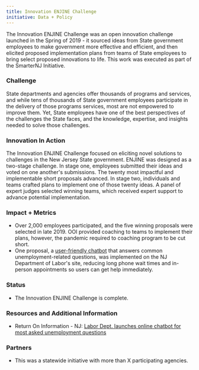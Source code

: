 ```yaml
---
title: Innovation ENJINE Challenge
initiative: Data + Policy
---
```


The Innovation ENJINE Challenge was an open innovation challenge launched in the Spring of 2019 - it sourced ideas from State government employees to make government more effective and efficient, and then elicited proposed implementation plans from teams of State employees to bring select proposed innovations to life. This work was executed as part of the SmarterNJ Initiative.

### Challenge

State departments and agencies offer thousands of programs and services, and while tens of thousands of State government employees participate in the delivery of those programs services, most are not empowered to improve them. Yet, State employees have one of the best perspectives of the challenges the State faces, and the knowledge, expertise, and insights needed to solve those challenges.

### Innovation In Action

The Innovation ENJINE Challenge focused on eliciting novel solutions to challenges in the New Jersey State government. ENJINE was designed as a two-stage challenge. In stage one, employees submitted their ideas and voted on one another's submissions. The twenty most impactful and implementable short proposals advanced. In stage two, individuals and teams crafted plans to implement one of those twenty ideas. A panel of expert judges selected winning teams, which received expert support to advance potential implementation.

### Impact + Metrics

-   Over 2,000 employees participated, and the five winning proposals were selected in late 2019. OOI provided coaching to teams to implement their plans, however, the pandemic required to coaching program to be cut short.
-   One proposal, a [user-friendly chatbot](https://www.nj.gov/labor/lwdhome/press/2020/20200511_chatbot.shtml) that answers common unemployment-related questions, was implemented on the NJ Department of Labor's site, reducing long phone wait times and in-person appointments so users can get help immediately.

### Status

-   The Innovation ENJINE Challenge is complete.

### Resources and Additional Information

-   Return On Information - NJ: [Labor Dept. launches online chatbot for most asked unemployment questions](https://www.roi-nj.com/2020/05/12/industry/labor-dept-launches-online-chatbot-for-most-asked-unemployment-questions/)

### Partners

-   This was a statewide initiative with more than X participating agencies.
